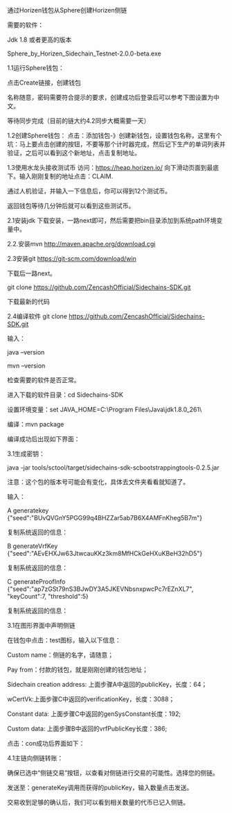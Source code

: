 通过Horizen钱包从Sphere创建Horizen侧链
 

需要的软件：

Jdk 1.8 或者更高的版本

Sphere_by_Horizen_Sidechain_Testnet-2.0.0-beta.exe

 

 

1.1运行Sphere钱包：
 

点击Create链接，创建钱包

 

名称随意，密码需要符合提示的要求，创建成功后登录后可以参考下图设置为中文。

 

 

等待同步完成（目前的链大约4.2同步大概需要一天）

 

 

1.2创建Sphere钱包：
点击：添加钱包-》创建新钱包，设置钱包名称，这里有个坑：马上要点击创建的按钮，不要等那个计时器完成，然后记下生产的单词列表并验证，之后可以看到这个新地址，点击复制地址。

 

 

 

1.3使用水龙头接收测试币
访问：https://heap.horizen.io/ 向下滑动页面到最底下。输入刚刚复制的地址点击：CLAIM.

 

通过人机验证，并输入一下信息后，你可以得到12个测试币。

 

 

返回钱包等待几分钟后就可以看到这些测试币。

 

2.1安装jdk
下载安装，一路next即可，然后需要把bin目录添加到系统path环境变量中。

 

2.2.安装mvn
http://maven.apache.org/download.cgi

 

2.3安装git
https://git-scm.com/download/win

下载后一路next。

git clone https://github.com/ZencashOfficial/Sidechains-SDK.git

下载最新的代码

 

2.4编译软件
git clone https://github.com/ZencashOfficial/Sidechains-SDK.git

输入：

java –version

mvn –version

检查需要的软件是否正常。

 

 

进入下载的软件目录：cd Sidechains-SDK

设置环境变量：set JAVA_HOME=C:\Program Files\Java\jdk1.8.0_261\

 

编译：mvn package

编译成功后出现如下界面：

 

 

3.1生成密钥：

java -jar tools/sctool/target/sidechains-sdk-scbootstrappingtools-0.2.5.jar

注意：这个包的版本号可能会有变化，具体去文件夹看看就知道了。

 

输入：

A generatekey {"seed":"BUvQVGnY5PGG99q4BHZZar5ab7B6X4AMFnKheg5B7m"}

复制系统返回的信息：

 

B generateVrfKey {"seed":"AEvEHXJw63JtwcauKKz3km8MfHCkGeHXuKBeH32hD5"}

复制系统返回的信息：

C generateProofInfo {"seed":"ap7zGSt79nS3BJwDY3A5JKEVNbsnxpwcPc7rEZnXL7", "keyCount":7, "threshold":5}

复制系统返回的信息：

 

3.1在图形界面中声明侧链

在钱包中点击：test图标，输入以下信息：

Custom name：侧链的名字，请随意；

Pay from：付款的钱包，就是刚刚创建的钱包地址；

Sidechain creation address: 上面步骤A中返回的publicKey，长度：64；

wCertVk:上面步骤C中返回的verificationKey，长度：3088；

Constant data: 上面步骤C中返回的genSysConstant长度：192;

Custom data: 上面步骤B中返回的vrfPublicKey长度：386;

 

点击：con成功后界面如下：

 

 

4.1主链向侧链转账：

确保已选中“侧链交易”按钮，以查看对侧链进行交易的可能性。选择您的侧链。

 

发送至：generateKey调用而获得的publicKey，输入数量点击发送。

 

交易收到足够的确认后，我们可以看到相关数量的代币已记入侧链。

 

 

 

 
